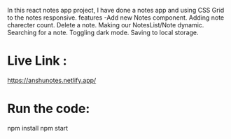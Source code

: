 In this react notes app project, I have done a notes app and using CSS Grid to the notes responsive.
features -Add new Notes component.
          Adding note charecter count.
          Delete a note.
          Making our NotesList/Note dynamic.
          Searching for a note.
          Toggling dark mode.
          Saving to local storage.


# Live Link :
 https://anshunotes.netlify.app/        


# Run the code:
npm install
npm start